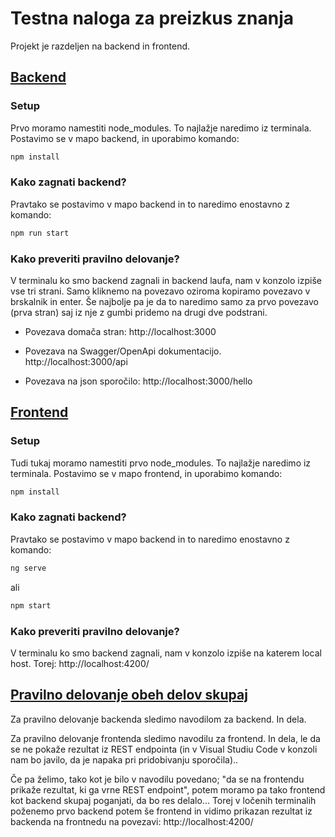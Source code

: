 # Testna naloga za preizkus znanja

Projekt je razdeljen na backend in frontend.

## <u>Backend</u>

### Setup

Prvo moramo namestiti node_modules. To najlažje naredimo iz terminala. Postavimo se v mapo backend, in uporabimo komando:
```bash
npm install
```

### Kako zagnati backend?
Pravtako se postavimo v mapo backend in to naredimo enostavno z komando:

```bash
npm run start
```

### Kako preveriti pravilno delovanje?
V terminalu ko smo backend zagnali in backend laufa, nam v konzolo izpiše vse tri strani. Samo kliknemo na povezavo oziroma kopiramo povezavo v brskalnik in enter. 
Še najbolje pa je da to naredimo samo za prvo povezavo (prva stran) saj iz nje z gumbi pridemo na drugi dve podstrani.

- Povezava domača stran: http://localhost:3000

- Povezava na Swagger/OpenApi dokumentacijo. http://localhost:3000/api 

- Povezava na json sporočilo: http://localhost:3000/hello 


## <u>Frontend</u>

### Setup

Tudi tukaj moramo namestiti prvo node_modules. To najlažje naredimo iz terminala. Postavimo se v mapo frontend, in uporabimo komando:

```bash
npm install
```
### Kako zagnati backend?
Pravtako se postavimo v mapo backend in to naredimo enostavno z komando:

```bash
ng serve
```
ali

```bash
npm start
```

### Kako preveriti pravilno delovanje?
V terminalu ko smo backend zagnali, nam v konzolo izpiše na katerem local host. Torej: http://localhost:4200/ 


## <u>Pravilno delovanje obeh delov skupaj</u>

Za pravilno delovanje backenda sledimo navodilom za backend. In dela.

Za pravilno delovanje frontenda sledimo navodilu za frontend. In dela, le da se ne pokaže rezultat iz REST endpointa (in v Visual Studiu Code v konzoli nam bo javilo, da je napaka pri pridobivanju sporočila)..

Če pa želimo, tako kot je bilo v navodilu povedano; "da se na frontendu prikaže rezultat, ki ga vrne REST endpoint", potem moramo pa tako frontend kot backend skupaj poganjati, da bo res delalo... Torej v ločenih terminalih poženemo prvo backend potem še frontend in vidimo prikazan rezultat iz backenda na frontnedu na povezavi: http://localhost:4200/ 